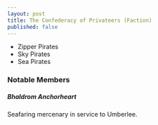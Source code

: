 ```yaml
---
layout: post
title: The Confederacy of Privateers (Faction)
published: false
---
```


- Zipper Pirates
- Sky Pirates
- Sea Pirates

### Notable Members

##### **Bhaldrom Anchorheart**

Seafaring mercenary in service to Umberlee.
